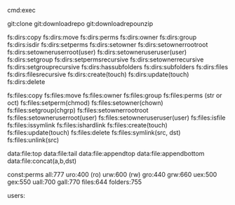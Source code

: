 cmd:exec

git:clone
git:downloadrepo
git:downloadrepounzip

fs:dirs:copy
fs:dirs:move
fs:dirs:perms
fs:dirs:owner
fs:dirs:group
fs:dirs:isdir
fs:dirs:setperms
fs:dirs:setowner
fs:dirs:setownerrootroot
fs:dirs:setowneruserroot(user)
fs:dirs:setowneruseruser(user)
fs:dirs:setgroup
fs:dirs:setpermsrecursive
fs:dirs:setownerrecursive
fs:dirs:setgrouprecursive
fs:dirs:hassubfolders
fs:dirs:subfolders
fs:dirs:files
fs:dirs:filesrecursive
fs:dirs:create(touch)
fs:dirs:update(touch)
fs:dirs:delete

fs:files:copy
fs:files:move
fs:files:owner
fs:files:group
fs:files:perms (str or oct)
fs:files:setperm(chmod)
fs:files:setowner(chown)
fs:files:setgroup(chgrp)
fs:files:setownerrootroot
fs:files:setowneruserroot(user)
fs:files:setowneruseruser(user)
fs:files:isfile
fs:files:issymlink
fs:files:ishardlink
fs:files:create(touch)
fs:files:update(touch)
fs:files:delete
fs:files:symlink(src, dst)
fs:files:unlink(src)

data:file:top
data:file:tail
data:file:appendtop
data:file:appendbottom
data:file:concat(a,b,dst)

const:perms
all:777
uro:400 (ro)
urw:600 (rw)
gro:440
grw:660
uex:500
gex:550
uall:700
gall:770
files:644
folders:755

users:
